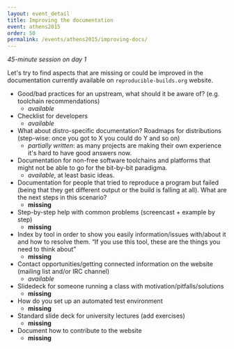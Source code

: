 ```yaml
---
layout: event_detail
title: Improving the documentation
event: athens2015
order: 50
permalink: /events/athens2015/improving-docs/
---
```


*45-minute session on day 1*

Let's try to find aspects that are missing or could be improved in the
documentation currently available on `reproducible-builds.org` website.

 * Good/bad practices for an upstream, what should it be aware of?
   (e.g. toolchain recommendations)
   - *available*
 * Checklist for developers
   - *available*
 * What about distro-specific documentation? Roadmaps for distributions
   (step-wise: once you got to X you could do Y and so on)
   - *partially written*: as many projects are making their own experience it's
     hard to have good answers now.
 * Documentation for non-free software toolchains and platforms that might not
   be able to go for the bit-by-bit paradigma.
   - *available*, at least basic ideas.
 * Documentation for people that tried to reproduce a program but failed (being
   that they get different output or the build is falling at all). What are
   the next steps in this scenario?
   - **missing**
 * Step-by-step help with common problems (screencast + example by step)
   - **missing**
 * Index by tool in order to show you easily information/issues with/about it
   and how to resolve them. “If you use this tool, these are the things you
   need to think about”
   - **missing**
 * Contact opportunities/getting connected information on the website (mailing
   list and/or IRC channel)
   - *available*
 * Slidedeck for someone running a class with motivation/pitfalls/solutions
   - **missing**
 * How do you set up an automated test environment
   - **missing**
 * Standard slide deck for university lectures (add exercises)
   - **missing**
 * Document how to contribute to the website
   - **missing**
